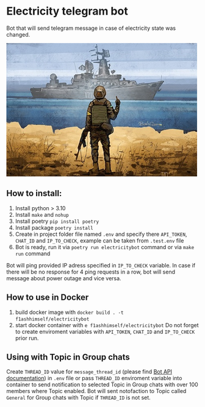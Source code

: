 # Electricity telegram bot
Bot that will send telegram message in case of electricity state was changed.

![_](_.png)

## How to install:
1. Install python > 3.10
2. Install `make` and `nohup`
3. Install poetry `pip install poetry`
4. Install package `poetry install`
5. Create in project folder file named `.env` and specify there `API_TOKEN`, `CHAT_ID` and `IP_TO_CHECK`, example can be taken from `.test.env` file
6. Bot is ready, run it via `poetry run electricitybot` command or via `make run` command

Bot will ping provided IP adress specified in `IP_TO_CHECK` variable. In case if there will be no response for 4 ping requests in a row, bot will send message about power outage and vice versa.

## How to use in Docker
1. build docker image with `docker build . -t f1ashhimself/electricitybot`
2. start docker container with `e f1ashhimself/electricitybot`
Do not forget to create enviroment variables with `API_TOKEN`, `CHAT_ID` and `IP_TO_CHECK` prior run.

## Using with Topic in Group chats
Create `THREAD_ID` value for `message_thread_id` (please find [Bot API documentation](https://core.telegram.org/bots/api#sendmessage)) in `.env` file or pass `THREAD_ID` enviroment variable into container to send notification to selected Topic in Group chats with over 100 members where Topic enabled. Bot will sent notofaction to Topic called `General` for Group chats with Topic if `THREAD_ID` is not set.
